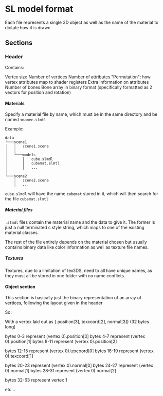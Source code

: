 # SL model format

Each file represents a single 3D object as well as the name of the material to dictate how it is drawn

## Sections

### Header

Contains:

Vertex size
Number of vertices
Number of attributes
"Permutation": how vertex attributes map to shader registers
Extra information on attributes
Number of bones
Bone array in binary format (specifically formatted as 2 vectors for position and rotation)


#### Materials

Specify a material file by name, which must be in the same directory and be named `<name>.slmtl`

Example:

```
data
└───scene1
│   │   scene1.scene
│   │
│   └───models
│       │   cube.slmdl
│       │   cubemat.slmtl
│       │   ...
│   
└───scene2
    │   scene2.scene
    │   ...
```

`cube.slmdl` will have the name `cubemat` stored in it, which will then search for the file `cubemat.slmtl`.

##### Material files

`.slmdl` files contain the material name and the data to give it. The former is just a null terminated c style string, which maps to one of the existing material classes. 

The rest of the file entirely depends on the material chosen but usually contains binary data like color information as well as texture file names.

##### Textures

Textures, due to a limitation of tex3DS, need to all have unique names, as they must all be stored in one folder with no name conflicts. 

#### Object section

This section is basically just the binary representation of an array of vertices, following the layout given in the header

So:

With a vertex laid out as { position[3], texcoord[2], normal[3]} (32 bytes long)

bytes 0-3 represent (vertex 0).position[0]
bytes 4-7 represent (vertex 0).position[1]
bytes 8-11 represent (vertex 0).position[2]

bytes 12-15 represent (vertex 0).texcoord[0]
bytes 16-19 represent (vertex 0).texcoord[1]

bytes 20-23 represent (vertex 0).normal[0]
bytes 24-27 represent (vertex 0).normal[1]
bytes 28-31 represent (vertex 0).normal[2]

bytes 32-63 represent vertex 1

etc...
